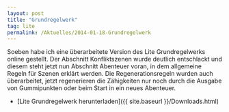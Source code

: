 ```yaml
---
layout: post
title: "Grundregelwerk"
tag: lite
permalink: /Aktuelles/2014-01-18-Grundregelwerk
---
```



Soeben habe ich eine überarbeitete Version des Lite Grundregelwerks online gestellt. Der Abschnitt Konfliktszenen wurde deutlich entschlackt und diesem steht jetzt nun Abschnitt Abenteuer voran, in dem allgemeine Regeln für Szenen erklärt werden. Die Regenerationsregeln wurden auch überarbeitet, jetzt regenerieren die Zähigkeiten nur noch durch die Ausgabe von Gummipunkten oder beim Start in ein neues Abenteuer.

- [Lite Grundregelwerk herunterladen]({{ site.baseurl }}/Downloads.html)


